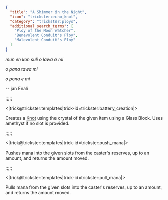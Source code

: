 ```json
{
  "title": "A Shimmer in the Night",
  "icon": "trickster:echo_knot",
  "category": "trickster:ploys",
  "additional_search_terms": [
    "Ploy of the Moon Watcher",
    "Benevolent Conduit's Ploy",
    "Malevolent Conduit's Ploy"
  ]
}
```

*mun en kon suli o lawa e mi*


*o pana tawa mi*


*o pona e mi*


-- jan Enali

;;;;;

<|trick@trickster:templates|trick-id=trickster:battery_creation|>

Creates a [Knot](^trickster:items/knots) using the crystal of the given item using a Glass Block. Uses amethyst if no slot is provided.

;;;;;

<|trick@trickster:templates|trick-id=trickster:push_mana|>

Pushes mana into the given slots from the caster's reserves, up to an amount, and returns the amount moved.

;;;;;

<|trick@trickster:templates|trick-id=trickster:pull_mana|>

Pulls mana from the given slots into the caster's reserves, up to an amount, and returns the amount moved.
